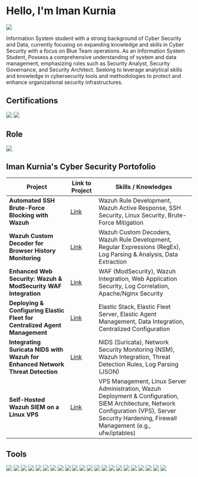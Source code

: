 # Hello, I'm Iman Kurnia
<a href="https://linkedin.com/in/imankrnia/"><img src="https://img.shields.io/badge/-LinkedIn-0072b1?&style=for-the-badge&logo=linkedin&logoColor=white" /></a>

Information System student with a strong background of Cyber Security and Data, currently focusing on expanding knowledge and skills in Cyber Security with a focus on Blue Team operations. As an Information System Student, Possess a comprehensive understanding of system and data management, emphasizing roles such as Security Analyst, Security Governance, and Security Architect. Seeking to leverage analytical skills and knowledge in cybersecurity tools and methodologies to protect and enhance organizational security infrastructures.

## Certifications
<div>
  <img src="https://img.shields.io/badge/-Certified_Ethical_Hacker_(CEH)-CC0000?&style=for-the-badge&logoColor=white&labelColor=CC0000&label=EC-Council" />
  <img src="https://img.shields.io/badge/-Computer Forensic Hacking Investigator_(CHFI)-0A66C2?&style=for-the-badge&logoColor=white&labelColor=0A66C2&label=EC-Council" />
</div>

## Role 
<div >
    <img src="https://img.shields.io/badge/-Blue_Team-0A66C2?&style=for-the-badge&logoColor=white" />
</div>

## Iman Kurnia's Cyber Security Portofolio

| Project                                         | Link to Project         | Skills / Knowledges         |
|-----------------------------------------------|----------------------------|---------------------------|
| **Automated SSH Brute-Force Blocking with Wazuh** | <a href="https://google.com">Link</a> | Wazuh Rule Development, Wazuh Active Response, SSH Security, Linux Security, Brute-Force Mitigation |
| **Wazuh Custom Decoder for Browser History Monitoring**      |<a href="https://google.com">Link</a>| Wazuh Custom Decoders, Wazuh Rule Development, Regular Expressions (RegEx), Log Parsing & Analysis, Data Extraction|
| **Enhanced Web Security: Wazuh & ModSecurity WAF Integration**    | <a href="https://google.com">Link</a>| WAF (ModSecurity), Wazuh Integration, Web Application Security, Log Correlation, Apache/Nginx Security |
| **Deploying & Configuring Elastic Fleet for Centralized Agent Management**                  | <a href="https://google.com">Link</a>| Elastic Stack, Elastic Fleet Server, Elastic Agent Management, Data Integration, Centralized Configuration |
| **Integrating Suricata NIDS with Wazuh for Enhanced Network Threat Detection** | <a href="https://google.com">Link</a>| NIDS (Suricata), Network Security Monitoring (NSM), Wazuh Integration, Threat Detection Rules, Log Parsing (JSON) |
| **Self-Hosted Wazuh SIEM on a Linux VPS**          | <a href="https://google.com">Link</a>| VPS Management, Linux Server Administration, Wazuh Deployment & Configuration, SIEM Architecture, Network Configuration (VPS), Server Security Hardening, Firewall Management (e.g., ufw/iptables) |

## Tools
<div>
    <img src="https://img.shields.io/badge/-Wazuh-005571?&style=for-the-badge&logoColor=white" />
    <img src="https://img.shields.io/badge/-ElasticSearch-005571?&style=for-the-badge&logo=Elastic&logoColor=white" />
    <img src="https://img.shields.io/badge/-Wireshark-1679A7?&style=for-the-badge&logo=Wireshark&logoColor=white" />
    <img src="https://img.shields.io/badge/-Suricata-EF3B2D?&style=for-the-badge&logo=Suricata&logoColor=white" />
    <img src="https://img.shields.io/badge/-Nmap-004d7a?&style=for-the-badge&logoColor=white" />
    <img src="https://img.shields.io/badge/-OpenVAS-48A348?&style=for-the-badge&logoColor=white" />
    <img src="https://img.shields.io/badge/-Nessus-005E8A?&style=for-the-badge&logoColor=white" />
    <img src="https://img.shields.io/badge/-OWASP_ZAP-231F20?&style=for-the-badge&logoColor=white" />
    <img src="https://img.shields.io/badge/-ModSecurity-FF5733?&style=for-the-badge&logoColor=white" />
    <img src="https://img.shields.io/badge/-OpenCTI-3A83F1?&style=for-the-badge&logoColor=white" />
  <img src="https://img.shields.io/badge/-Docker-2496ED?&style=for-the-badge&logo=Docker&logoColor=white" />
  <img src="https://img.shields.io/badge/-VirtualBox-183A61?&style=for-the-badge&logo=VirtualBox&logoColor=white" />
  <img src="https://img.shields.io/badge/-Burp_Suite-FF6F00?&style=for-the-badge&logoColor=white" />
  <img src="https://img.shields.io/badge/-sqlmap-000000?&style=for-the-badge&logoColor=white" />
  <img src="https://img.shields.io/badge/-Metasploit-005F87?&style=for-the-badge&logoColor=white" />
  <img src="https://img.shields.io/badge/-n8n-00B2A9?&style=for-the-badge&logo=n8n&logoColor=white" />
  <img src="https://img.shields.io/badge/-Ollama-000000?&style=for-the-badge&logo=Ollama&logoColor=white" />
  <img src="https://img.shields.io/badge/-Python-3776AB?&style=for-the-badge&logo=Python&logoColor=white" />
  <img src="https://img.shields.io/badge/-Bash-4EAA25?&style=for-the-badge&logo=GNU%20Bash&logoColor=white" />
  <img src="https://img.shields.io/badge/-JavaScript-F7DF1E?&style=for-the-badge&logo=JavaScript&logoColor=black" />
  <img src="https://img.shields.io/badge/-PHP-777BB4?&style=for-the-badge&logo=PHP&logoColor=white" />
  <img src="https://img.shields.io/badge/-HTML5-E34F26?&style=for-the-badge&logo=HTML5&logoColor=white" />
</div>



